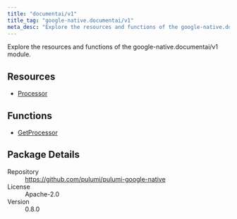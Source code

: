 ```yaml
---
title: "documentai/v1"
title_tag: "google-native.documentai/v1"
meta_desc: "Explore the resources and functions of the google-native.documentai/v1 module."
---
```


<!-- WARNING: this file was generated by Pulumi Docs Generator. -->
<!-- Do not edit by hand unless you're certain you know what you are doing! -->

Explore the resources and functions of the google-native.documentai/v1 module.

<h2 id="resources">Resources</h2>
<ul class="api">
    <li><a href="processor" title="Processor"><span class="symbol resource"></span>Processor</a></li>
</ul>

<h2 id="functions">Functions</h2>
<ul class="api">
    <li><a href="getprocessor" title="GetProcessor"><span class="symbol function"></span>GetProcessor</a></li>
</ul>

<h2 id="package-details">Package Details</h2>
<dl class="package-details">
	<dt>Repository</dt>
	<dd><a href="https://github.com/pulumi/pulumi-google-native">https://github.com/pulumi/pulumi-google-native</a></dd>
	<dt>License</dt>
	<dd>Apache-2.0</dd>
	<dt>Version</dt>
	<dd>0.8.0</dd>
</dl>

